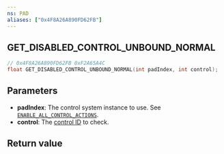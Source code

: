 ```yaml
---
ns: PAD
aliases: ["0x4F8A26A890FD62FB"]
---
```

## GET_DISABLED_CONTROL_UNBOUND_NORMAL

```c
// 0x4F8A26A890FD62FB 0xF2A65A4C
float GET_DISABLED_CONTROL_UNBOUND_NORMAL(int padIndex, int control);
```

## Parameters
* **padIndex**: The control system instance to use. See [`ENABLE_ALL_CONTROL_ACTIONS`](#_0xA5FFE9B05F199DE7).
* **control**: The [control ID](https://docs.fivem.net/docs/game-references/controls/#controls) to check.

## Return value
